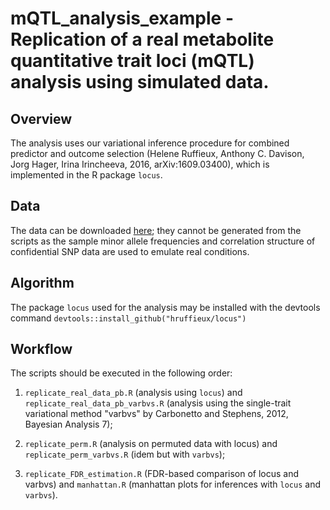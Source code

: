 # mQTL_analysis_example - Replication of a real metabolite quantitative trait loci (mQTL) analysis using simulated data. 

## Overview 

The analysis uses our variational inference procedure for combined
predictor and outcome selection (Helene Ruffieux, Anthony C. Davison,
Jorg Hager, Irina Irincheeva, 2016, arXiv:1609.03400), which is
implemented in the R package `locus`.

## Data

The data can be downloaded 
[here](https://dx.doi.org/10.6084/m9.figshare.4509755.v1); they cannot be 
generated from the scripts as the sample minor allele frequencies and 
correlation structure of confidential SNP data are used to emulate 
real conditions.

## Algorithm

The package `locus` used for the analysis may be installed with the 
devtools command 
`devtools::install_github("hruffieux/locus")`

## Workflow

The scripts should be executed in the following order:

1. `replicate_real_data_pb.R` (analysis using `locus`) and 
   `replicate_real_data_pb_varbvs.R` (analysis using the single-trait 
   variational method "varbvs" by Carbonetto and Stephens, 2012, 
   Bayesian Analysis 7);

2. `replicate_perm.R` (analysis on permuted data with locus) and 
   `replicate_perm_varbvs.R` (idem but with `varbvs`);

3. `replicate_FDR_estimation.R` (FDR-based comparison of locus and varbvs)
   and `manhattan.R` (manhattan plots for inferences with `locus` and `varbvs`).

     